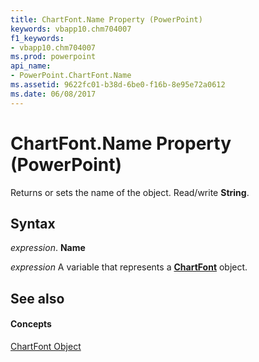```yaml
---
title: ChartFont.Name Property (PowerPoint)
keywords: vbapp10.chm704007
f1_keywords:
- vbapp10.chm704007
ms.prod: powerpoint
api_name:
- PowerPoint.ChartFont.Name
ms.assetid: 9622fc01-b38d-6be0-f16b-8e95e72a0612
ms.date: 06/08/2017
---
```



# ChartFont.Name Property (PowerPoint)

Returns or sets the name of the object. Read/write  **String**.


## Syntax

 _expression_. **Name**

 _expression_ A variable that represents a **[ChartFont](PowerPoint.ChartFont.md)** object.


## See also


#### Concepts


[ChartFont Object](PowerPoint.ChartFont.md)

